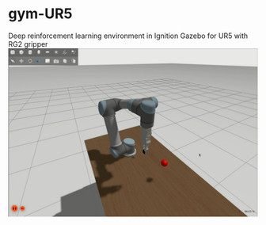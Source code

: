 # gym-UR5
Deep reinforcement learning environment in Ignition Gazebo for UR5 with RG2 gripper
<img src="./data/reach-1.jpg"/>